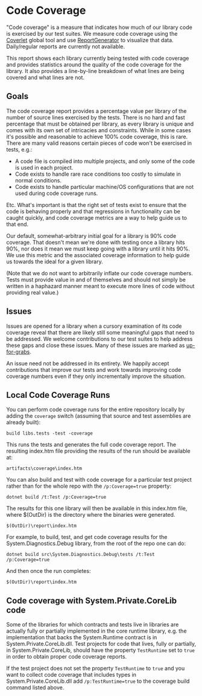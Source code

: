 Code Coverage
=============

"Code coverage" is a measure that indicates how much of our library code is exercised by our test suites. We measure code coverage using the [Coverlet](https://github.com/tonerdo/coverlet) global tool and use [ReportGenerator](https://github.com/danielpalme/ReportGenerator) to visualize that data. Daily/regular reports are currently not available.

This report shows each library currently being tested with code coverage and provides statistics around the quality of the code coverage for the library.  It also provides a line-by-line breakdown of what lines are being covered and what lines are not.

## Goals

The code coverage report provides a percentage value per library of the number of source lines exercised by the tests.  There is no hard and fast percentage that must be obtained per library, as every library is unique and comes with its own set of intricacies and constraints.  While in some cases it's possible and reasonable to achieve 100% code coverage, this is rare.  There are many valid reasons certain pieces of code won't be exercised in tests, e.g.:
- A code file is compiled into multiple projects, and only some of the code is used in each project.
- Code exists to handle rare race conditions too costly to simulate in normal conditions.
- Code exists to handle particular machine/OS configurations that are not used during code coverage runs.

Etc.  What's important is that the right set of tests exist to ensure that the code is behaving properly and that regressions in functionality can be caught quickly, and code coverage metrics are a way to help guide us to that end.

Our default, somewhat-arbitrary initial goal for a library is 90% code coverage.  That doesn't mean we're done with testing once a library hits 90%, nor does it mean we must keep going with a library until it hits 90%.  We use this metric and the associated coverage information to help guide us towards the ideal for a given library.

(Note that we do not want to arbitrarily inflate our code coverage numbers.  Tests must provide value in and of themselves and should not simply be written in a haphazard manner meant to execute more lines of code without providing real value.)

## Issues

Issues are opened for a library when a cursory examination of its code coverage reveal that there are likely still some meaningful gaps that need to be addressed.  We welcome contributions to our test suites to help address these gaps and close these issues.  Many of these issues are marked as [up-for-grabs](https://github.com/dotnet/runtime/labels/up-for-grabs).

An issue need not be addressed in its entirety. We happily accept contributions that improve our tests and work towards improving code coverage numbers even if they only incrementally improve the situation.

## Local Code Coverage Runs

You can perform code coverage runs for the entire repository locally by adding the `coverage` switch (assuming that  source and test assemblies are already built):

    build libs.tests -test -coverage

This runs the tests and generates the full code coverage report. The resulting index.htm file providing the results of the run should be available at:

    artifacts\coverage\index.htm

You can also build and test with code coverage for a particular test project rather than for the whole repo with the `/p:Coverage=true` property:

    dotnet build /t:Test /p:Coverage=true

The results for this one library will then be available in this index.htm file, where $(OutDir) is the directory where the binaries were generated.

    $(OutDir)\report\index.htm

For example, to build, test, and get code coverage results for the System.Diagnostics.Debug library, from the root of the repo one can do:

    dotnet build src\System.Diagnostics.Debug\tests /t:Test /p:Coverage=true

And then once the run completes:

    $(OutDir)\report\index.htm

## Code coverage with System.Private.CoreLib code

Some of the libraries for which contracts and tests live in libraries are actually fully or partially implemented in the core runtime library, e.g. the implementation that backs the System.Runtime contract is in System.Private.CoreLib.dll. Test projects for code that lives, fully or partially, in System.Private.CoreLib, should have the property `TestRuntime` set to `true` in order to obtain proper code coverage reports.

If the test project does not set the property `TestRuntime` to `true` and you want to collect code coverage that includes types in System.Private.CoreLib.dll add `/p:TestRuntime=true` to the coverage build command listed above.
